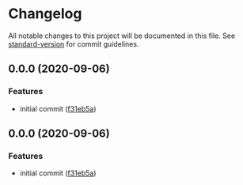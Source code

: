 # Changelog

All notable changes to this project will be documented in this file. See [standard-version](https://github.com/conventional-changelog/standard-version) for commit guidelines.

## 0.0.0 (2020-09-06)


### Features

* initial commit ([f31eb5a](https://app-gitlab-v1.fhm.de/ucp-distribution/ld-segmentation-tool/-/commit/f31eb5a01b7e770a3540d2e5199d556278acfbb4))

## 0.0.0 (2020-09-06)


### Features

* initial commit ([f31eb5a](https://app-gitlab-v1.fhm.de/ucp-distribution/ld-segmentation-tool/-/commit/f31eb5a01b7e770a3540d2e5199d556278acfbb4))
